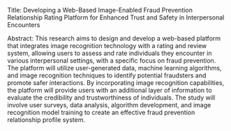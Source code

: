Title: Developing a Web-Based Image-Enabled Fraud Prevention Relationship Rating Platform for Enhanced Trust and Safety in Interpersonal Encounters

Abstract: This research aims to design and develop a web-based platform that integrates image recognition technology with a rating and review system, allowing users to assess and rate individuals they encounter in various interpersonal settings, with a specific focus on fraud prevention. The platform will utilize user-generated data, machine learning algorithms, and image recognition techniques to identify potential fraudsters and promote safer interactions. By incorporating image recognition capabilities, the platform will provide users with an additional layer of information to evaluate the credibility and trustworthiness of individuals. The study will involve user surveys, data analysis, algorithm development, and image recognition model training to create an effective fraud prevention relationship profile system.
